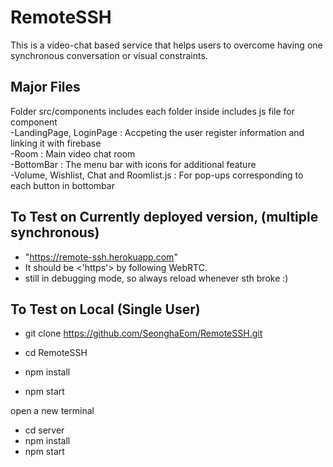 # RemoteSSH

This is a video-chat based service that helps users to overcome having one synchronous conversation or visual constraints. 

## Major Files
Folder src/components includes each folder inside includes js file for component\
    -LandingPage, LoginPage : Accpeting the user register information and linking it with firebase\
    -Room : Main video chat room\
    -BottomBar : The menu bar with icons for additional feature\
    -Volume, Wishlist, Chat and Roomlist.js : For pop-ups corresponding to each button in bottombar

## To Test on Currently deployed version, (multiple synchronous)
- "https://remote-ssh.herokuapp.com"
- It should be <'https'> by following WebRTC.
- still in debugging mode, so always reload whenever sth broke :)

## To Test on Local (Single User)
- git clone https://github.com/SeonghaEom/RemoteSSH.git

- cd RemoteSSH
- npm install
- npm start

open a new terminal
- cd server
- npm install
- npm start

```
